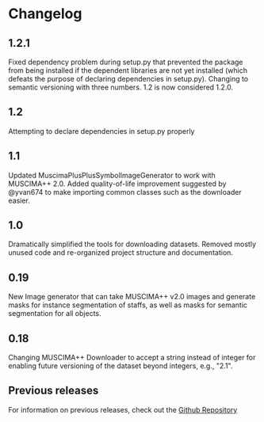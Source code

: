 Changelog
=========

1.2.1
-----
Fixed dependency problem during setup.py that prevented the package from being 
installed if the dependent libraries are not yet installed (which defeats
the purpose of declaring dependencies in setup.py).
Changing to semantic versioning with three numbers. 
1.2 is now considered 1.2.0.

1.2
---
Attempting to declare dependencies in setup.py properly

1.1
---
Updated MuscimaPlusPlusSymbolImageGenerator to work with MUSCIMA++ 2.0.
Added quality-of-life improvement suggested by @yvan674 to make importing 
common classes such as the downloader easier.


1.0
---
Dramatically simplified the tools for downloading datasets. 
Removed mostly unused code and re-organized project structure and documentation.

0.19
----
New Image generator that can take MUSCIMA++ v2.0 images and 
generate masks for instance segmentation of staffs, as well as
masks for semantic segmentation for all objects.

0.18
----
Changing MUSCIMA++ Downloader to accept a string instead of integer for enabling
future versioning of the dataset beyond integers, e.g., "2.1".

Previous releases
-----------------
For information on previous releases, check out the [Github Repository](https://github.com/apacha/OMR-Datasets/releases)